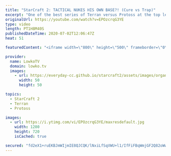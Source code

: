 ```yaml
---
title: "StarCraft 2: TACTICAL NUKES HIS OWN BASE?! (Cure vs Trap)"
excerpt: "One of the best series of Terran versus Protoss at the top level of StarCraft 2 that I've seen this year. In this best-of-5 we don't see much variety in build orders, but that doesn't take away much of the games. Both players feel comfortable with their strategies and don't need to adjust. They try to"
originalUrl: https://youtube.com/watch?v=EPOzcrqG3YE
type: video
length: PT1H8M40S
publishedDateTime: 2020-07-02T12:06:47Z
heat: 51

featuredContent: "<iframe width=\"800\" height=\"500\" frameborder=\"0\" src=\"https://www.youtube.com/embed/EPOzcrqG3YE\" allow=\"accelerometer; autoplay; encrypted-media; gyroscope; picture-in-picture\" allowfullscreen></iframe>"

provider:
  name: LowkoTV
  domain: lowko.tv
  images:
    - url: https://everyday-cc.github.io/starcraft2/assets/images/organizations/lowko.tv-50x50.jpg
      width: 50
      height: 50

topics:
  - StarCraft 2
  - Terran
  - Protoss

images:
  - url: https://i.ytimg.com/vi/EPOzcrqG3YE/maxresdefault.jpg
    width: 1280
    height: 720
    isCached: true

secured: "fd2eX1+ruEKBJmWIjmIE8QJCQK/lNxiLfSqVWU+l1/IfFiFBqWmjGF2Q82oWwu+v4yAeydKwWeyJcewgUoYEoABsxBJpUJeS8ZFH5ckTfLfE9p9h6NaRvNWHOpkb6DdPg58W4Nu/AEIcds6LNOVeHm/7yUrwlInbxShzhBbp2Hmp0DycE5aIPQWV+rBw92Jp5UQLH1tUd/8M3zxFKZZkYue/L3UdAf1K3vYg3IA2slYGCyuxIUEhqZ0mWO0FX/sbadcObwv9Ig2E7zJj5M8MQpWUOXHmwvQCw/FpzhzXgEg3P6HOQFlp9X3tF9JrV47LWKnATknISJxxwWxmWFsmXB9pHmQgyYuq5xWcTY0ET+M5hiIgKOVkXo8wYnL2tNSEcJ4YOdnA6tT8CTmaqk5uC8Bmj6Yewu68OmF/GKs5lL34ptigr35XmAFMbCs9CTGB;YACRwnlt2+n+EaurmbycZw=="
---
```


